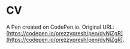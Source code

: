 # CV

A Pen created on CodePen.io. Original URL: [https://codepen.io/prezzypresh/pen/dyNjZgR](https://codepen.io/prezzypresh/pen/dyNjZgR).


